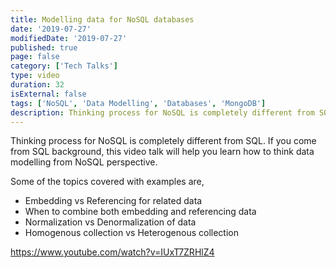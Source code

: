 ```yaml
---
title: Modelling data for NoSQL databases
date: '2019-07-27'
modifiedDate: '2019-07-27'
published: true
page: false
category: ['Tech Talks']
type: video
duration: 32
isExternal: false
tags: ['NoSQL', 'Data Modelling', 'Databases', 'MongoDB']
description: Thinking process for NoSQL is completely different from SQL. If you come from SQL background, this video talk will help you learn how to think data modelling from NoSQL perspective.
---
```


Thinking process for NoSQL is completely different from SQL. If you come from SQL background, this video talk will help you learn how to think data modelling from NoSQL perspective.

Some of the topics covered with examples are,

- Embedding vs Referencing for related data
- When to combine both embedding and referencing data
- Normalization vs Denormalization of data
- Homogenous collection vs Heterogenous collection

https://www.youtube.com/watch?v=IUxT7ZRHlZ4
